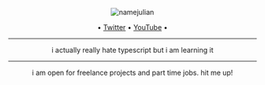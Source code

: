 <p align="center">
  <img src="https://user-images.githubusercontent.com/53817791/117187652-ba1a6800-ae0e-11eb-981f-6f6fa73e1af7.png" alt="namejulian"/>
</p>
<p align="center">  
  • <a href="https://twitter.com/MacatoJulian">Twitter</a> •
  <a href="https://www.youtube.com/channel/UCha2OxI-Eei32ZBzDobYAbQ">YouTube</a> •
</p>

---

<p align="center">
i actually really hate typescript but i am learning it
</p>

---

<p align="center">
  i am open for freelance projects and part time jobs. hit me up! 
</p>

